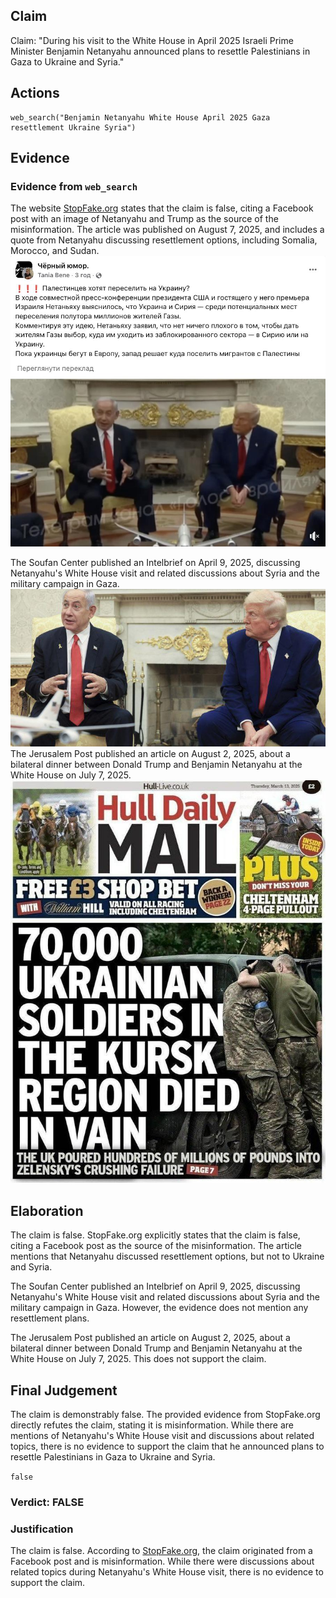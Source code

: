 ## Claim
Claim: "During his visit to the White House in April 2025 Israeli Prime Minister Benjamin Netanyahu announced plans to resettle Palestinians in Gaza to Ukraine and Syria."

## Actions
```
web_search("Benjamin Netanyahu White House April 2025 Gaza resettlement Ukraine Syria")
```

## Evidence
### Evidence from `web_search`
The website [StopFake.org](https://www.stopfake.org/en/fake-israeli-prime-minister-netanyahu-proposed-to-resettle-gaza-residents-to-ukraine-and-syria/) states that the claim is false, citing a Facebook post with an image of Netanyahu and Trump as the source of the misinformation. The article was published on August 7, 2025, and includes a quote from Netanyahu discussing resettlement options, including Somalia, Morocco, and Sudan. ![image 2170](media/2025-08-07_20-04-1754597094-615062.jpg)

The Soufan Center published an Intelbrief on April 9, 2025, discussing Netanyahu's White House visit and related discussions about Syria and the military campaign in Gaza. ![image 2171](media/2025-08-07_20-04-1754597099-839739.jpg) The Jerusalem Post published an article on August 2, 2025, about a bilateral dinner between Donald Trump and Benjamin Netanyahu at the White House on July 7, 2025. ![image 1](media/0.jpg)


## Elaboration
The claim is false. StopFake.org explicitly states that the claim is false, citing a Facebook post as the source of the misinformation. The article mentions that Netanyahu discussed resettlement options, but not to Ukraine and Syria.

The Soufan Center published an Intelbrief on April 9, 2025, discussing Netanyahu's White House visit and related discussions about Syria and the military campaign in Gaza. However, the evidence does not mention any resettlement plans.

The Jerusalem Post published an article on August 2, 2025, about a bilateral dinner between Donald Trump and Benjamin Netanyahu at the White House on July 7, 2025. This does not support the claim.


## Final Judgement
The claim is demonstrably false. The provided evidence from StopFake.org directly refutes the claim, stating it is misinformation. While there are mentions of Netanyahu's White House visit and discussions about related topics, there is no evidence to support the claim that he announced plans to resettle Palestinians in Gaza to Ukraine and Syria.

`false`

### Verdict: FALSE

### Justification
The claim is false. According to [StopFake.org](https://www.stopfake.org/en/fake-israeli-prime-minister-netanyahu-proposed-to-resettle-gaza-residents-to-ukraine-and-syria/), the claim originated from a Facebook post and is misinformation. While there were discussions about related topics during Netanyahu's White House visit, there is no evidence to support the claim.
